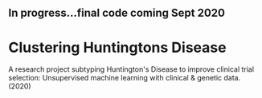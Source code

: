 ## In progress...final code coming Sept 2020

# Clustering Huntingtons Disease
A research project subtyping Huntington's Disease to improve clinical trial selection: Unsupervised machine learning with clinical &amp; genetic data. (2020)


